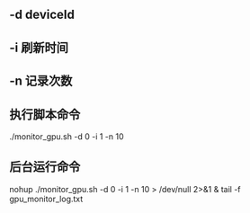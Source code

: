## -d deviceId
## -i 刷新时间
## -n 记录次数

## 执行脚本命令
./monitor_gpu.sh -d 0 -i 1 -n 10

## 后台运行命令
nohup ./monitor_gpu.sh -d 0 -i 1 -n 10 > /dev/null 2>&1 &
tail -f gpu_monitor_log.txt
